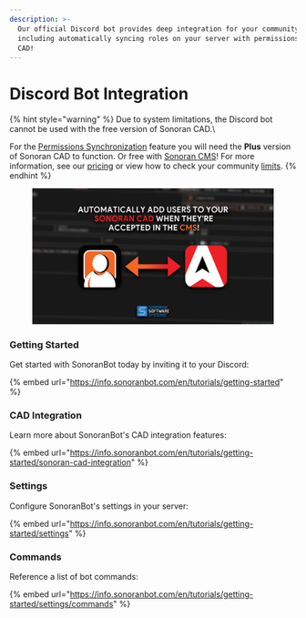 ```yaml
---
description: >-
  Our official Discord bot provides deep integration for your community,
  including automatically syncing roles on your server with permissions in the
  CAD!
---
```


# Discord Bot Integration

{% hint style="warning" %}
Due to system limitations, the Discord bot cannot be used with the free version of Sonoran CAD.\


For the [Permissions Synchronization](../features/permissions-synchronization.md) feature you will need the **Plus** version of Sonoran CAD to function. Or free with [Sonoran CMS](https://info.sonorancms.com/integration-capabilities/sonoran-cad-sync)! For more information, see our [pricing](../pricing/faq/) or view how to check your community [limits](../tutorials/getting-started/view-your-limits.md).
{% endhint %}

<figure><img src="../.gitbook/assets/CMSxCAD.webp" alt=""><figcaption></figcaption></figure>

### Getting Started

Get started with SonoranBot today by inviting it to your Discord:

{% embed url="https://info.sonoranbot.com/en/tutorials/getting-started" %}

### CAD Integration

Learn more about SonoranBot's CAD integration features:

{% embed url="https://info.sonoranbot.com/en/tutorials/getting-started/sonoran-cad-integration" %}

### Settings

Configure SonoranBot's settings in your server:

{% embed url="https://info.sonoranbot.com/en/tutorials/getting-started/settings" %}

### Commands

Reference a list of bot commands:

{% embed url="https://info.sonoranbot.com/en/tutorials/getting-started/settings/commands" %}
